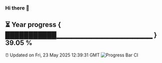 ### Hi there 👋
⏳ Year progress { ███████████▁▁▁▁▁▁▁▁▁▁▁▁▁▁▁▁▁▁▁ } 39.05 %
---
⏰ Updated on Fri, 23 May 2025 12:39:31 GMT
![Progress Bar CI](https://github.com/liununu/liununu/workflows/Progress%20Bar%20CI/badge.svg)
